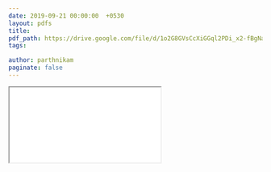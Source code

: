 ```yaml
---
date: 2019-09-21 00:00:00  +0530
layout: pdfs
title: 
pdf_path: https://drive.google.com/file/d/1o2G8GVsCcXiGGql2PDi_x2-fBgNaMIg1/preview?usp=sharing
tags: 

author: parthnikam
paginate: false
---
```


<iframe class="embed-pdf" src="{{ page.pdf_path }}#toolbar=0" seamless="seamless" scrolling="no" style="overflow:hidden"></iframe>
